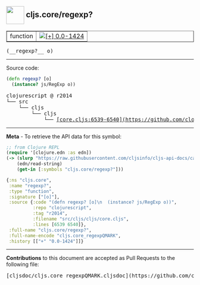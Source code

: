 ## <img width="48px" valign="middle" src="http://i.imgur.com/Hi20huC.png"> cljs.core/regexp?

 <table border="1">
<tr>

<td>function</td>
<td><a href="https://github.com/cljsinfo/cljs-api-docs/tree/0.0-1424"><img valign="middle" alt="[+] 0.0-1424" src="https://img.shields.io/badge/+-0.0--1424-lightgrey.svg"></a> </td>
</tr>
</table>

 <samp>
(__regexp?__ o)<br>
</samp>

---





Source code:

```clj
(defn regexp? [o]
  (instance? js/RegExp o))
```

 <pre>
clojurescript @ r2014
└── src
    └── cljs
        └── cljs
            └── <ins>[core.cljs:6539-6540](https://github.com/clojure/clojurescript/blob/r2014/src/cljs/cljs/core.cljs#L6539-L6540)</ins>
</pre>


---

__Meta__ - To retrieve the API data for this symbol:

```clj
;; from Clojure REPL
(require '[clojure.edn :as edn])
(-> (slurp "https://raw.githubusercontent.com/cljsinfo/cljs-api-docs/catalog/cljs-api.edn")
    (edn/read-string)
    (get-in [:symbols "cljs.core/regexp?"]))
```

```clj
{:ns "cljs.core",
 :name "regexp?",
 :type "function",
 :signature ["[o]"],
 :source {:code "(defn regexp? [o]\n  (instance? js/RegExp o))",
          :repo "clojurescript",
          :tag "r2014",
          :filename "src/cljs/cljs/core.cljs",
          :lines [6539 6540]},
 :full-name "cljs.core/regexp?",
 :full-name-encode "cljs.core_regexpQMARK",
 :history [["+" "0.0-1424"]]}

```

---

__Contributions__ to this document are accepted as Pull Requests to the following file:

 <pre>
[cljsdoc/cljs.core_regexpQMARK.cljsdoc](https://github.com/cljsinfo/cljs-api-docs/blob/master/cljsdoc/cljs.core_regexpQMARK.cljsdoc)
</pre>

